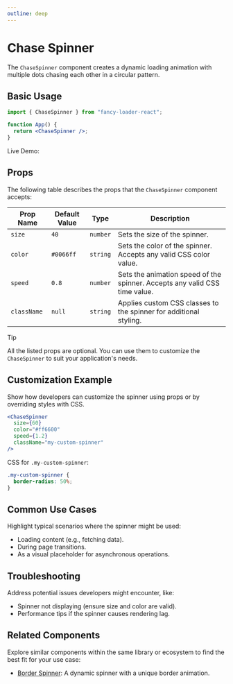 ```yaml
---
outline: deep
---
```


# Chase Spinner

The `ChaseSpinner` component creates a dynamic loading animation with multiple dots chasing each other in a circular pattern.

## Basic Usage

```jsx
import { ChaseSpinner } from "fancy-loader-react";

function App() {
  return <ChaseSpinner />;
}
```

Live Demo:

<ChaseWrapper />

## Props

The following table describes the props that the `ChaseSpinner` component accepts:

| Prop Name   | Default Value | Type     | Description                                                                |
| ----------- | ------------- | -------- | -------------------------------------------------------------------------- |
| `size`      | `40`          | `number` | Sets the size of the spinner.                                              |
| `color`     | `#0066ff`     | `string` | Sets the color of the spinner. Accepts any valid CSS color value.          |
| `speed`     | `0.8`         | `number` | Sets the animation speed of the spinner. Accepts any valid CSS time value. |
| `className` | `null`        | `string` | Applies custom CSS classes to the spinner for additional styling.          |

> [!TIP]  
> All the listed props are optional. You can use them to customize the `ChaseSpinner` to suit your application's needs.

## Customization Example

Show how developers can customize the spinner using props or by overriding styles with CSS.

```jsx
<ChaseSpinner
  size={60}
  color="#ff6600"
  speed={1.2}
  className="my-custom-spinner"
/>
```

CSS for `.my-custom-spinner`:

```css
.my-custom-spinner {
  border-radius: 50%;
}
```

## Common Use Cases

Highlight typical scenarios where the spinner might be used:

- Loading content (e.g., fetching data).
- During page transitions.
- As a visual placeholder for asynchronous operations.

## Troubleshooting

Address potential issues developers might encounter, like:

- Spinner not displaying (ensure size and color are valid).
- Performance tips if the spinner causes rendering lag.

## Related Components

Explore similar components within the same library or ecosystem to find the best fit for your use case:

- [Border Spinner](/explore-loaders.html): A dynamic spinner with a unique border animation.
